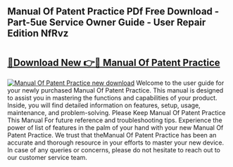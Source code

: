 ## Manual Of Patent Practice PDf Free Download - Part-5ue Service Owner Guide - User Repair Edition NfRvz

# <h2><a href="http://cf13070.oget.top/?id=Manual+Of+Patent+Practice">🔗Download New 👉🔴 Manual Of Patent Practice</a></h2>

[![Manual Of Patent Practice new download](https://i.imgur.com/5g1atiW.png)](http://cf13070.oget.top/?id=Manual+Of+Patent+Practice)
Welcome to the user guide for your newly purchased Manual Of Patent Practice. This manual is designed to assist you in mastering the functions and capabilities of your product. Inside, you will find detailed information on features, setup, usage, maintenance, and problem-solving. Please Keep Manual Of Patent Practice This Manual For future reference and troubleshooting tips. Experience the power of list of features in the palm of your hand with your new Manual Of Patent Practice. We trust that theManual Of Patent Practice has been an accurate and thorough resource in your efforts to master your new device. In case of any queries or concerns, please do not hesitate to reach out to our customer service team.

